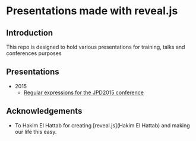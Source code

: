 Presentations made with reveal.js
=================================

## Introduction

This repo is designed to hold various presentations for training,
 talks and conferences purposes

## Presentations

* 2015
    * [Regular expressions for the JPD2015 conference][jpd2015]

[jpd2015]: 2015/20150604-jpd2015-regexp/index.html

## Acknowledgements

* To Hakim El Hattab for creating [reveal.js](Hakim El Hattab) and making our life this easy.